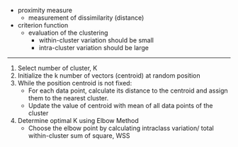 - proximity measure
    - measurement of dissimilarity (distance)
- criterion function
    - evaluation of the clustering
        - within-cluster variation should be small
        - intra-cluster variation should be large
___
1. Select number of cluster, K
2. Initialize the k number of vectors (centroid) at random position
3. While the position centroid is not fixed:
    - For each data point, calculate its distance to the centroid and assign them to the nearest cluster.
    - Update the value of centroid with mean of all data points of the cluster
4. Determine optimal K using Elbow Method
    - Choose the elbow point by calculating intraclass variation/ total within-cluster sum of square, WSS 


